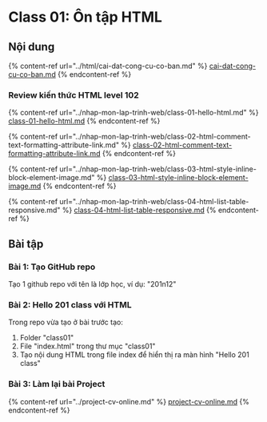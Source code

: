 # Class 01: Ôn tập HTML

## Nội dung

{% content-ref url="../html/cai-dat-cong-cu-co-ban.md" %}
[cai-dat-cong-cu-co-ban.md](../html/cai-dat-cong-cu-co-ban.md)
{% endcontent-ref %}

### Review kiến thức HTML level 102

{% content-ref url="../nhap-mon-lap-trinh-web/class-01-hello-html.md" %}
[class-01-hello-html.md](../nhap-mon-lap-trinh-web/class-01-hello-html.md)
{% endcontent-ref %}

{% content-ref url="../nhap-mon-lap-trinh-web/class-02-html-comment-text-formatting-attribute-link.md" %}
[class-02-html-comment-text-formatting-attribute-link.md](../nhap-mon-lap-trinh-web/class-02-html-comment-text-formatting-attribute-link.md)
{% endcontent-ref %}

{% content-ref url="../nhap-mon-lap-trinh-web/class-03-html-style-inline-block-element-image.md" %}
[class-03-html-style-inline-block-element-image.md](../nhap-mon-lap-trinh-web/class-03-html-style-inline-block-element-image.md)
{% endcontent-ref %}

{% content-ref url="../nhap-mon-lap-trinh-web/class-04-html-list-table-responsive.md" %}
[class-04-html-list-table-responsive.md](../nhap-mon-lap-trinh-web/class-04-html-list-table-responsive.md)
{% endcontent-ref %}

## Bài tập

### Bài 1: Tạo GitHub repo&#x20;

Tạo 1 github repo với tên là lớp học, ví dụ: "201n12"



### Bài 2: Hello 201 class với HTML

Trong repo vừa tạo ở bài trước tạo:

1. Folder "class01"
2. File "index.html" trong thư mục "class01"
3. Tạo nội dung HTML trong file index để hiển thị ra màn hình "Hello 201 class"

### Bài 3: Làm lại bài Project

{% content-ref url="../project-cv-online.md" %}
[project-cv-online.md](../project-cv-online.md)
{% endcontent-ref %}

